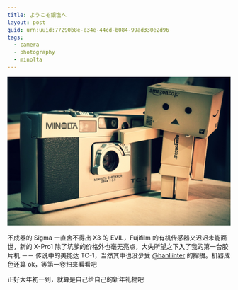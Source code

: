 ```yaml
---
title: ようこそ銀塩へ
layout: post
guid: urn:uuid:77290b8e-e34e-44cd-b084-99ad330e2d96
tags:
  - camera
  - photography
  - minolta
---
```


![shot](/media/files/2012/01/24/shot-1.jpg)

不成器的 Sigma 一直舍不得出 X3 的 EVIL，Fujifilm 的有机传感器又迟迟未能面世，新的 X-Pro1 除了坑爹的价格外也毫无亮点，大失所望之下入了我的第一台胶片机 －－ 传说中的美能达 TC-1，当然其中也没少受 [@hanliinter](http://twitter.com/#!/hanliinter) 的撺掇。机器成色还算 ok，等第一卷扫来看看吧

正好大年初一到，就算是自己给自己的新年礼物吧